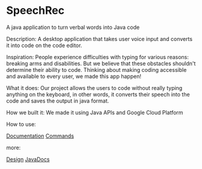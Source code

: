 # SpeechRec
A java application to turn verbal words into Java code

Description:
A desktop application that takes user voice input and converts it into code on the code editor.

Inspiration:
People experience difficulties with typing for various reasons: breaking arms and disabilities.  But we believe that these obstacles shouldn't determine their ability to code. Thinking about making coding accessible and available to every user, we made this app happen!

What it does:
Our project allows the users to code without really typing anything on the keyboard, in other words, it converts their speech into the code and saves the output in java format.

How we built it:
We made it using Java APIs and Google Cloud Platform

How to use: 

[Documentation](/Documentation)
[Commands](/Documentation/Commands)

more:

[Design](/Documentation/"Design.png")
[JavaDocs]()



